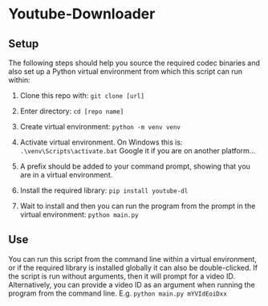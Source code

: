 # Youtube-Downloader

## Setup
The following steps should help you source the required codec binaries and also set up a Python virtual environment from which this script can run within:
1. Clone this repo with: ```git clone [url]```

2. Enter directory: ```cd [repo name]```

3. Create virtual environment: ```python -m venv venv```

4. Activate virtual environment. On Windows this is: ```.\venv\Scripts\activate.bat```
   Google it if you are on another platform...
5. A prefix should be added to your command prompt, showing that you are in a virtual environment.
6. Install the required library: ```pip install youtube-dl```
7. Wait to install and then you can run the program from the prompt in the virtual environment:
```python main.py```

## Use
You can run this script from the command line within a virtual environment, or if the required library is installed globally it can also be double-clicked. If the script is run without arguments, then it will prompt for a video ID. Alternatively, you can provide a video ID as an argument when running the program from the command line. E.g.
```python main.py mYVIdEoiDxx```
